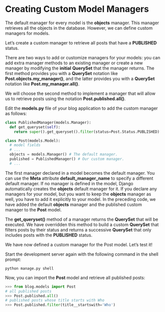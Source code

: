 # Creating Custom Model Managers

The default manager for every model is the **objects** manager. This manager retrieves all the objects in the database. However, we can define custom managers for models. 

Let’s create a custom manager to retrieve all posts that have a **PUBLISHED** status. 

There are two ways to add or customize managers for your models: you can add extra manager methods to an existing manager or create a new manager by modifying the **initial** **QuerySet** that the manager returns. The first method provides you with a **QuerySet** notation like **Post.objects.my_manager()**, and the latter provides you with a **QuerySet** notation like **Post.my_manager.all()**. 

We will choose the second method to implement a manager that will allow us to retrieve posts using the notation **Post.published.all()**. 

Edit the **models.py** file of your blog application to add the custom manager as follows:

```python
class PublishedManager(models.Manager):
  def get_queryset(self):
    return super().get_queryset().filter(status=Post.Status.PUBLISHED)

class Post(models.Model):
  # model fields
  # ...
  objects = models.Manager() # The default manager.
  published = PublishedManager() # Our custom manager.
  # ...
```

The first manager declared in a model becomes the default manager. You can use the **Meta** attribute **default_manager_name** to specify a different default manager. If no manager is defined in the model, Django automatically creates the **objects** default manager for it. If you declare any managers for your model, but you want to keep the **objects** manager as well, you have to add it explicitly to your model. In the preceding code, we have added the default **objects** manager and the published custom manager to the **Post** model.

The **get_queryset()** method of a manager returns the **QuerySet** that will be executed. We have overridden this method to build a custom **QuerySet** that filters posts by their status and returns a successive **QuerySet** that only includes posts with the **PUBLISHED** status.

We have now defined a custom manager for the Post model. Let’s test it!	

Start the development server again with the following command in the shell prompt:

```shell
python manage.py shell
```

Now, you can import the **Post** model and retrieve all published posts:

```python
>>> from blog.models import Post
# all published posts
>>> Post.published.all()
# published posts whose title starts with Who
>>> Post.published.filter(title__startswith='Who')
```

